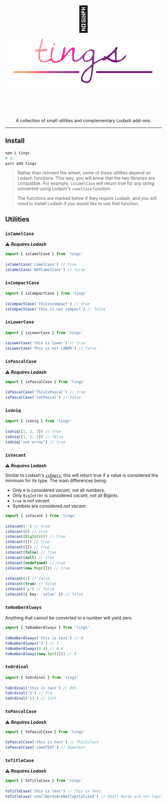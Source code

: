 <p align="center" style="font-size: 80px">
  <span>🥂</span>
  <img src="https://raw.githubusercontent.com/will-stone/tings/master/media/logo.png" alt="tings" width="498" height="172" />
</p>

<p align="center">
  A collection of small utilities and complementary Lodash add-ons.
</p>

---

## Install

```bash
npm i tings
# or
yarn add tings
```

> Rather than reinvent the wheel, some of these utilities depend on Lodash
> functions. This way, you will know that the two libraries are compatible. For
> example, `isCamelCase` will return true for any string converted using
> Lodash's `camelCase` function.

> The functions are marked below if they require Lodash, and you will need to
> install Lodash if you would like to use that function.

## Utilities

### `isCamelCase`

⚠️ **_Requires Lodash_**

```ts
import { isCamelCase } from 'tings'

isCamelCase('camelCase') // true
isCamelCase('NOTCamelCase') // false
```

### `isCompactCase`

```ts
import { isCompactCase } from 'tings'

isCompactCase('thisiscompact') // true
isCompactCase('this is not compact') // false
```

### `isLowerCase`

```ts
import { isLowerCase } from 'tings'

isLowerCase('this is lower') // true
isLowerCase('This is not LOWER') // false
```

### `isPascalCase`

⚠️ **_Requires Lodash_**

```ts
import { isPascalCase } from 'tings'

isPascalCase('ThisIsPascal') // true
isPascalCase('notPascal') // false
```

### `isUniq`

```ts
import { isUniq } from 'tings'

isUniq([1, 2, 3]) // true
isUniq([1, 1, 2]) // false
isUniq('not array') // true
```

### `isVacant`

⚠️ **_Requires Lodash_**

Similar to Lodash's [`isEmpty`](https://lodash.com/docs/#isEmpty), this will
return true if a value is considered the minimum for its type. The main
differences being:

- Only `0` is considered _vacant_, not all numbers.
- Only `BigInt(0)` is considered _vacant_, not all BigInts.
- `true` is _not vacant_.
- Symbols are considered _not vacant_.

```ts
import { isVacant } from 'tings'

isVacant('') // true
isVacant(0) // true
isVacant(BigInt(0)) // true
isVacant([]) // true
isVacant({}) // true
isVacant(false) // true
isVacant(null) // true
isVacant(undefined) // true
isVacant(new Map([])) // true

isVacant(1) // false
isVacant(true) // false
isVacant('a') // false
isVacant({ key: 'value' }) // false
```

### `toNumberAlways`

Anything that cannot be converted to a number will yield zero.

```ts
import { toNumberAlways } from 'tings'

toNumberAlways('this is text') // 0
toNumberAlways('3') // 3
toNumberAlways(0.4) // 0.4
toNumberAlways(new Set([])) // 0
```

### `toOrdinal`

```ts
import { toOrdinal } from 'tings'

toOrdinal('this is text') // 0th
toOrdinal('3') // 3rd
toOrdinal('11') // 11th
```

### `toPascalCase`

⚠️ **_Requires Lodash_**

```ts
import { toPascalCase } from 'tings'

toPascalCase('this is text') // ThisIsText
toPascalCase('someTEXT') // SomeText
```

### `toTitleCase`

⚠️ **_Requires Lodash_**

```ts
import { toTitleCase } from 'tings'

toTitleCase('this is text') // This is Text
toTitleCase('smallWordsAreNotCapitalised') // Small Words are not Capitalisedl
```

